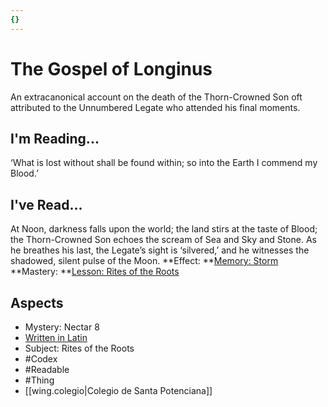 ```yaml
---
{}
---
```

# The Gospel of Longinus
An extracanonical account on the death of the Thorn-Crowned Son oft attributed to the Unnumbered Legate who attended his final moments.
## I'm Reading...
‘What is lost without shall be found within; so into the Earth I commend my Blood.’
## I've Read...
At Noon, darkness falls upon the world; the land stirs at the taste of Blood; the Thorn-Crowned Son echoes the scream of Sea and Sky and Stone. As he breathes his last, the Legate’s sight is ‘silvered,’ and he witnesses the shadowed, silent pulse of the Moon.
**Effect: **[Memory: Storm](https://uadaf.theevilroot.xyz/rowenarium/element/mem.storm)
**Mastery: **[Lesson: Rites of the Roots](https://uadaf.theevilroot.xyz/rowenarium/element/x.ritesoftheroots)
## Aspects
- Mystery: Nectar 8
- [Written in Latin](https://uadaf.theevilroot.xyz/rowenarium/element/w.latin)
- Subject: Rites of the Roots
- #Codex
- #Readable
- #Thing
- [[wing.colegio|Colegio de Santa Potenciana]]
